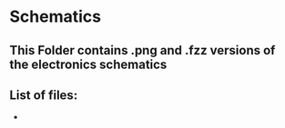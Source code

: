 # Schematics

## This Folder contains .png and .fzz versions of the electronics schematics

## List of files:

* 

